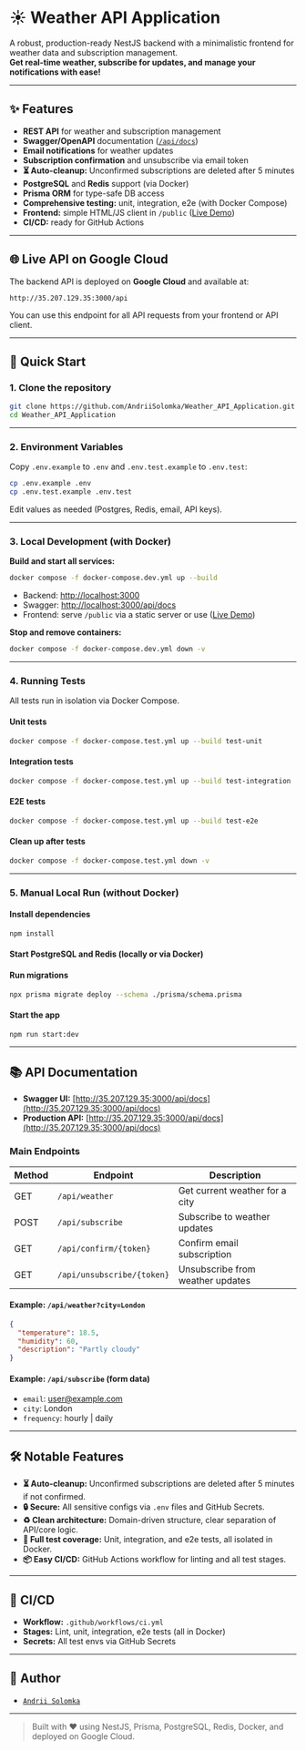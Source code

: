 # ☀️ Weather API Application

A robust, production-ready NestJS backend with a minimalistic frontend for weather data and subscription management.  
**Get real-time weather, subscribe for updates, and manage your notifications with ease!**

---

## ✨ Features

- **REST API** for weather and subscription management
- **Swagger/OpenAPI** documentation ([`/api/docs`](http://35.207.129.35:3000/api/docs))
- **Email notifications** for weather updates
- **Subscription confirmation** and unsubscribe via email token
- **⏳ Auto-cleanup:** Unconfirmed subscriptions are deleted after 5 minutes
- **PostgreSQL** and **Redis** support (via Docker)
- **Prisma ORM** for type-safe DB access
- **Comprehensive testing:** unit, integration, e2e (with Docker Compose)
- **Frontend:** simple HTML/JS client in `/public` ([Live Demo](https://weather-api-application-tau.vercel.app/))
- **CI/CD:** ready for GitHub Actions

---

## 🌐 Live API on Google Cloud

The backend API is deployed on **Google Cloud** and available at:

```
http://35.207.129.35:3000/api
```

You can use this endpoint for all API requests from your frontend or API client.

---

## 🚀 Quick Start

### 1. Clone the repository

```bash
git clone https://github.com/AndriiSolomka/Weather_API_Application.git
cd Weather_API_Application
```

---

### 2. Environment Variables

Copy `.env.example` to `.env` and `.env.test.example` to `.env.test`:

```bash
cp .env.example .env
cp .env.test.example .env.test
```

Edit values as needed (Postgres, Redis, email, API keys).

---

### 3. Local Development (with Docker)

**Build and start all services:**

```bash
docker compose -f docker-compose.dev.yml up --build
```

- Backend: [http://localhost:3000](http://localhost:3000)
- Swagger: [http://localhost:3000/api/docs](http://localhost:3000/api/docs)
- Frontend: serve `/public` via a static server or use ([Live Demo](https://weather-api-application-tau.vercel.app/))

**Stop and remove containers:**

```bash
docker compose -f docker-compose.dev.yml down -v
```

---

### 4. Running Tests

All tests run in isolation via Docker Compose.

#### Unit tests

```bash
docker compose -f docker-compose.test.yml up --build test-unit
```

#### Integration tests

```bash
docker compose -f docker-compose.test.yml up --build test-integration
```

#### E2E tests

```bash
docker compose -f docker-compose.test.yml up --build test-e2e
```

#### Clean up after tests

```bash
docker compose -f docker-compose.test.yml down -v
```

---

### 5. Manual Local Run (without Docker)

#### Install dependencies

```bash
npm install
```

#### Start PostgreSQL and Redis (locally or via Docker)

#### Run migrations

```bash
npx prisma migrate deploy --schema ./prisma/schema.prisma
```

#### Start the app

```bash
npm run start:dev
```

---

## 📚 API Documentation

- **Swagger UI:** [http://35.207.129.35:3000/api/docs](http://35.207.129.35:3000/api/docs)
- **Production API:** [http://35.207.129.35:3000/api/docs](http://35.207.129.35:3000/api/docs)

### Main Endpoints

| Method | Endpoint                | Description                                 |
|--------|-------------------------|---------------------------------------------|
| GET    | `/api/weather`          | Get current weather for a city              |
| POST   | `/api/subscribe`        | Subscribe to weather updates                |
| GET    | `/api/confirm/{token}`  | Confirm email subscription                  |
| GET    | `/api/unsubscribe/{token}` | Unsubscribe from weather updates         |

#### Example: `/api/weather?city=London`

```json
{
  "temperature": 18.5,
  "humidity": 60,
  "description": "Partly cloudy"
}
```

#### Example: `/api/subscribe` (form data)

- `email`: user@example.com
- `city`: London
- `frequency`: hourly | daily

---

## 🛠️ Notable Features

- **⏳ Auto-cleanup:** Unconfirmed subscriptions are deleted after 5 minutes if not confirmed.
- **🔒 Secure:** All sensitive configs via `.env` files and GitHub Secrets.
- **♻️ Clean architecture:** Domain-driven structure, clear separation of API/core logic.
- **🧪 Full test coverage:** Unit, integration, and e2e tests, all isolated in Docker.
- **📦 Easy CI/CD:** GitHub Actions workflow for linting and all test stages.

---

## 🤖 CI/CD

- **Workflow:** `.github/workflows/ci.yml`
- **Stages:** Lint, unit, integration, e2e tests (all in Docker)
- **Secrets:** All test envs via GitHub Secrets

---

## 👤 Author

- [`Andrii Solomka`](https://github.com/AndriiSolomka)

---

> Built with ❤️ using NestJS, Prisma, PostgreSQL, Redis, Docker, and deployed on Google Cloud.